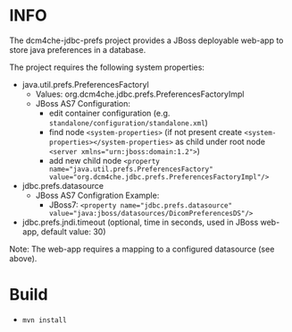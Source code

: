INFO
====

The dcm4che-jdbc-prefs project provides a JBoss deployable web-app to store java preferences in a database.

The project requires the following system properties:

* java.util.prefs.PreferencesFactoryl 
    * Values: org.dcm4che.jdbc.prefs.PreferencesFactoryImpl
    * JBoss AS7 Configuration: 
        * edit container configuration (e.g. `standalone/configuration/standalone.xml`)
        * find node `<system-properties>` (if not present create `<system-properties></system-properties>` as child under root node `<server xmlns="urn:jboss:domain:1.2">`)
        * add new child node `<property name="java.util.prefs.PreferencesFactory" value="org.dcm4che.jdbc.prefs.PreferencesFactoryImpl"/>`
* jdbc.prefs.datasource
    * JBoss AS7 Configration Example: 
        * JBoss7: `<property name="jdbc.prefs.datasource" value="java:jboss/datasources/DicomPreferencesDS"/>`
* jdbc.prefs.jndi.timeout (optional, time in seconds, used in JBoss web-app, default value: 30)

Note: The web-app requires a mapping to a configured datasource (see above).

Build
=====

* `mvn install`
